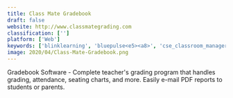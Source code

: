 ```yaml
---
title: Class Mate Gradebook
draft: false 
website: http://www.classmategrading.com
classification: ['']
platform: ['Web']
keywords: ['blinklearning', 'bluepulse<e5><a8>', 'cse_classroom_manager', 'class_charts', 'class_registrar', 'coursecruiser', 'dyknow_cloud', 'eliademy', 'faronics_insight', 'impero_education_pro', 'netsupport_school', 'resala_smart_exam', 'smartclass', 'smartmedia_pro', 'socrative', 'teacherdashboard365', 'espark', 'italc_opensource_classroom_management', 'mycito', 'pupilpad']
image: 2020/04/Class-Mate-Gradebook.png
---
```

Gradebook Software - Complete teacher's grading program that handles grading, attendance, seating charts, and more. Easily e-mail PDF reports to students or parents.